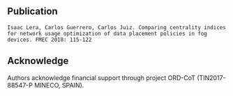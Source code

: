Publication
-----------

```
Isaac Lera, Carlos Guerrero, Carlos Juiz. Comparing centrality indices for network usage optimization of data placement policies in fog devices. FMEC 2018: 115-122
```

Acknowledge
-----------

Authors acknowledge financial support through project ORD-CoT (TIN2017-88547-P MINECO, SPAIN).
